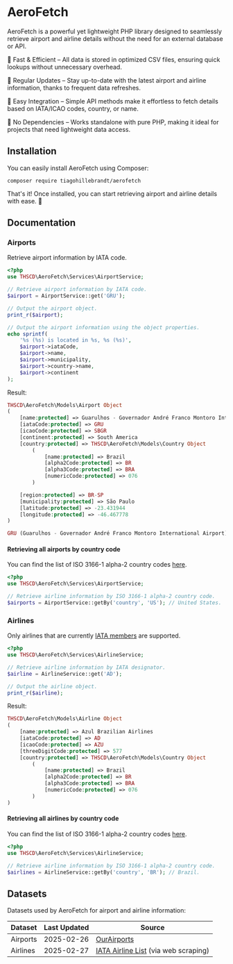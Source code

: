 # AeroFetch

AeroFetch is a powerful yet lightweight PHP library designed to seamlessly retrieve airport and airline details without the need for an external database or API.

🔹 Fast & Efficient – All data is stored in optimized CSV files, ensuring quick lookups without unnecessary overhead.

🔹 Regular Updates – Stay up-to-date with the latest airport and airline information, thanks to frequent data refreshes.

🔹 Easy Integration – Simple API methods make it effortless to fetch details based on IATA/ICAO codes, country, or name.

🔹 No Dependencies – Works standalone with pure PHP, making it ideal for projects that need lightweight data access.

## Installation

You can easily install AeroFetch using Composer:

```
composer require tiagohillebrandt/aerofetch
```

That's it! Once installed, you can start retrieving airport and airline details with ease. 🚀

## Documentation
### Airports

Retrieve airport information by IATA code.

```php
<?php
use THSCD\AeroFetch\Services\AirportService;

// Retrieve airport information by IATA code.
$airport = AirportService::get('GRU');

// Output the airport object.
print_r($airport);

// Output the airport information using the object properties.
echo sprintf(
    '%s (%s) is located in %s, %s (%s)',
    $airport->iataCode,
    $airport->name,
    $airport->municipality,
    $airport->country->name,
    $airport->continent
);
```

Result:

```php
THSCD\AeroFetch\Models\Airport Object
(
    [name:protected] => Guarulhos - Governador André Franco Montoro International Airport
    [iataCode:protected] => GRU
    [icaoCode:protected] => SBGR
    [continent:protected] => South America
    [country:protected] => THSCD\AeroFetch\Models\Country Object
        (
            [name:protected] => Brazil
            [alpha2Code:protected] => BR
            [alpha3Code:protected] => BRA
            [numericCode:protected] => 076
        )

    [region:protected] => BR-SP
    [municipality:protected] => São Paulo
    [latitude:protected] => -23.431944
    [longitude:protected] => -46.467778
)

GRU (Guarulhos - Governador André Franco Montoro International Airport) is located in São Paulo, Brazil (South America)
```

#### Retrieving all airports by country code

You can find the list of ISO 3166-1 alpha-2 country codes [here](https://www.iban.com/country-codes).

```php
<?php
use THSCD\AeroFetch\Services\AirportService;

// Retrieve airline information by ISO 3166-1 alpha-2 country code.
$airports = AirportService::getBy('country', 'US'); // United States.
```

### Airlines

Only airlines that are currently [IATA members](https://www.iata.org/en/about/members/airline-list/) are supported.

```php
<?php
use THSCD\AeroFetch\Services\AirlineService;

// Retrieve airline information by IATA designator.
$airline = AirlineService::get('AD');

// Output the airline object.
print_r($airline);
```

Result:

```php
THSCD\AeroFetch\Models\Airline Object
(
    [name:protected] => Azul Brazilian Airlines
    [iataCode:protected] => AD
    [icaoCode:protected] => AZU
    [threeDigitCode:protected] => 577
    [country:protected] => THSCD\AeroFetch\Models\Country Object
        (
            [name:protected] => Brazil
            [alpha2Code:protected] => BR
            [alpha3Code:protected] => BRA
            [numericCode:protected] => 076
        )
)
```

#### Retrieving all airlines by country code

You can find the list of ISO 3166-1 alpha-2 country codes [here](https://www.iban.com/country-codes).

```php
<?php
use THSCD\AeroFetch\Services\AirlineService;

// Retrieve airline information by ISO 3166-1 alpha-2 country code.
$airlines = AirlineService::getBy('country', 'BR'); // Brazil.
```

## Datasets

Datasets used by AeroFetch for airport and airline information:

| Dataset  | Last Updated | Source                                                                                      |
|----------|--------------|---------------------------------------------------------------------------------------------|
| Airports | 2025-02-26   | [OurAirports](https://ourairports.com/data/)                                                |
| Airlines | 2025-02-27   | [IATA Airline List](https://www.iata.org/en/about/members/airline-list/) (via web scraping) |

